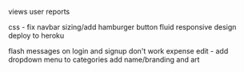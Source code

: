 
views
  user reports

css - fix navbar sizing/add hamburger button
fluid responsive design
deploy to heroku

flash messages on login and signup don't work
expense edit - add dropdown menu to categories
add name/branding and art
